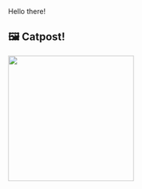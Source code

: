 Hello there!



## 🖼️ Catpost!

<sub>
    <img src="https://cdn2.thecatapi.com/images/dvs.jpg" height="256">
</sub>

